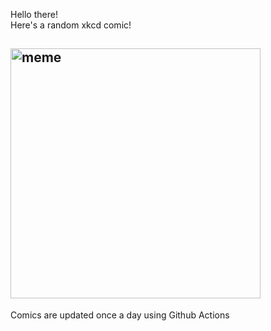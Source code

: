Hello there! <br>Here's a random xkcd comic!<br>
## <img src="https://imgs.xkcd.com/comics/immune_response.png" alt="meme" width="400"/><br>
Comics are updated once a day using Github Actions